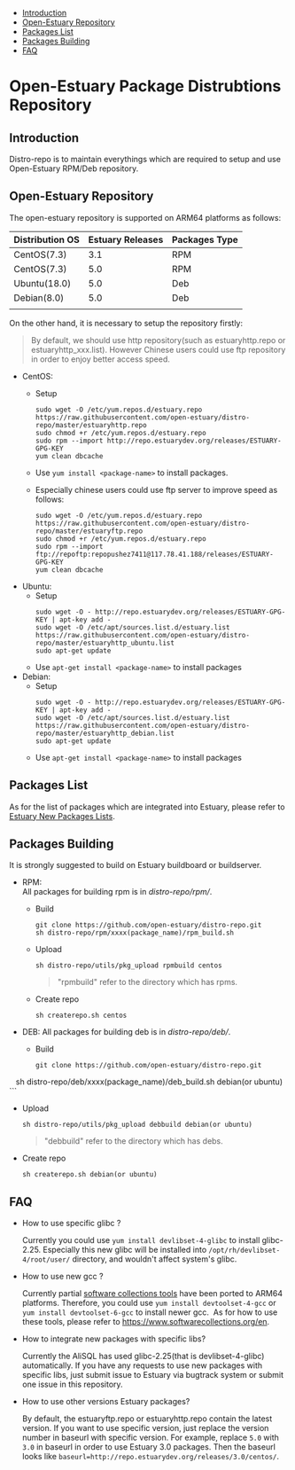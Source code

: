 * [Introduction](#1)
* [Open-Estuary Repository](#2)
* [Packages List](#3)
* [Packages Building](#4)
* [FAQ](#5)

# Open-Estuary Package Distrubtions Repository
## <a name="1">Introduction</a>
Distro-repo is to maintain everythings which are required to setup and use Open-Estuary RPM/Deb repository.  

## <a name="2">Open-Estuary Repository</a>
The open-estuary repository is supported on ARM64 platforms as follows:

|Distribution OS|Estuary Releases|Packages Type|
|--|--|--|
|CentOS(7.3)|3.1|RPM|
|CentOS(7.3)|5.0|RPM|
|Ubuntu(18.0)|5.0|Deb|
|Debian(8.0)|5.0|Deb|
||||

On the other hand, it is necessary to setup the repository firstly:
> By default, we should use http repository(such as estuaryhttp.repo or estuaryhttp_xxx.list).
> However Chinese users could use ftp repository in order to enjoy better access speed.

- CentOS:  
  - Setup
    ```
    sudo wget -O /etc/yum.repos.d/estuary.repo https://raw.githubusercontent.com/open-estuary/distro-repo/master/estuaryhttp.repo    
    sudo chmod +r /etc/yum.repos.d/estuary.repo
    sudo rpm --import http://repo.estuarydev.org/releases/ESTUARY-GPG-KEY
    yum clean dbcache
    ```
    
   - Use `yum install <package-name>` to install packages.   
   - Especially chinese users could use ftp server to improve speed as follows:    
     ```               
     sudo wget -O /etc/yum.repos.d/estuary.repo https://raw.githubusercontent.com/open-estuary/distro-repo/master/estuaryftp.repo     
     sudo chmod +r /etc/yum.repos.d/estuary.repo               
     sudo rpm --import ftp://repoftp:repopushez7411@117.78.41.188/releases/ESTUARY-GPG-KEY               
     yum clean dbcache
     ```
- Ubuntu: 
  - Setup
     ```
     sudo wget -O - http://repo.estuarydev.org/releases/ESTUARY-GPG-KEY | apt-key add -
     sudo wget -O /etc/apt/sources.list.d/estuary.list https://raw.githubusercontent.com/open-estuary/distro-repo/master/estuaryhttp_ubuntu.list
     sudo apt-get update
     ```
  - Use `apt-get install <package-name>` to install packages
       
- Debian:      
  - Setup       
     ```    
     sudo wget -O - http://repo.estuarydev.org/releases/ESTUARY-GPG-KEY | apt-key add -     
     sudo wget -O /etc/apt/sources.list.d/estuary.list https://raw.githubusercontent.com/open-estuary/distro-repo/master/estuaryhttp_debian.list
     sudo apt-get update
     ```
  - Use `apt-get install <package-name>` to install packages

## <a name="4">Packages List</a>  
As for the list of packages which are integrated into Estuary, please refer to [Estuary New Packages Lists](https://github.com/open-estuary/distro-repo/blob/master/packages_list.md).  

## <a name="3">Packages Building</a>  

It is strongly suggested to build on Estuary buildboard or buildserver.  

- RPM:  
All packages for building rpm is in *distro-repo/rpm/*.   
  - Build
    ```
    git clone https://github.com/open-estuary/distro-repo.git
    sh distro-repo/rpm/xxxx(package_name)/rpm_build.sh
    ```
  - Upload
    ```
    sh distro-repo/utils/pkg_upload rpmbuild centos
    ```
    > "rpmbuild" refer to the directory which has rpms.
  - Create repo
    ```
    sh createrepo.sh centos
    ```

- DEB:
All packages for building deb is in *distro-repo/deb/*.
  - Build
    ```
    git clone https://github.com/open-estuary/distro-repo.git 
    sh distro-repo/deb/xxxx(package_name)/deb_build.sh debian(or ubuntu) 
    ```
  - Upload
    ```
    sh distro-repo/utils/pkg_upload debbuild debian(or ubuntu) 
    ```
    > "debbuild" refer to the directory which has debs. 
  - Create repo 
    ```
    sh createrepo.sh debian(or ubuntu) 
    ```

## <a name="5">FAQ</a>
* How to use specific glibc ?

  Currently you could use `yum install devlibset-4-glibc` to install glibc-2.25. Especially this new glibc will be installed into `/opt/rh/devlibset-4/root/user/` directory, and wouldn't affect system's glibc. 
  
* How to use new gcc ?
  
  Currently partial [software collections tools](https://www.softwarecollections.org/en/) have been ported to ARM64 platforms. Therefore, you could use `yum install devtoolset-4-gcc` or `yum install devtoolset-6-gcc` to install newer gcc. 
  As for how to use these tools, please refer to https://www.softwarecollections.org/en.

* How to integrate new packages with specific libs? 

  Currently the AliSQL has used glibc-2.25(that is devlibset-4-glibc) automatically. If you have any requests to use new packages with specific libs, just submit issue to Estuary via bugtrack system or submit one issue in this repository.

* How to use other versions Estuary packages?
 
  By default, the estuaryftp.repo or estuaryhttp.repo contain the latest version. If you want to use specific version, just replace the version number in baseurl with specific version. For example, replace `5.0` with `3.0` in baseurl in order to use Estuary 3.0 packages. Then the baseurl looks like `baseurl=http://repo.estuarydev.org/releases/3.0/centos/`.
  
